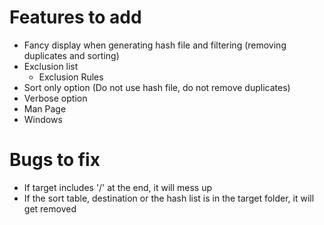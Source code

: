 # Features to add
* Fancy display when generating hash file and filtering (removing duplicates and sorting)
* Exclusion list
    * Exclusion Rules
* Sort only option (Do not use hash file, do not remove duplicates)
* Verbose option
* Man Page
* Windows
# Bugs to fix
* If target includes '/' at the end, it will mess up
* If the sort table, destination or the hash list is in the target folder, it will get removed
